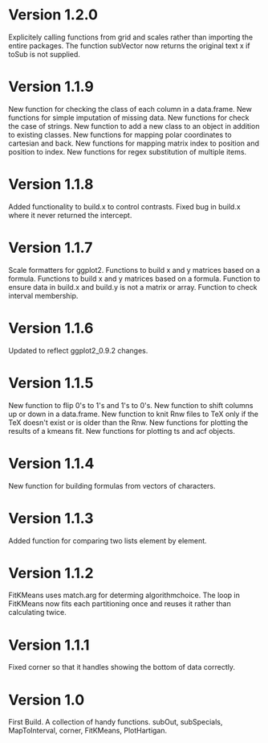 # Version 1.2.0
Explicitely calling functions from grid and scales rather than importing the entire packages.
The function subVector now returns the original text x if toSub is not supplied.

# Version 1.1.9
New function for checking the class of each column in a data.frame.
New functions for simple imputation of missing data.
New functions for check the case of strings.
New function to add a new class to an object in addition to existing classes.
New functions for mapping polar coordinates to cartesian and back.
New functions for mapping matrix index to position and position to index.
New functions for regex substitution of multiple items.

# Version 1.1.8
Added functionality to build.x to control contrasts.
Fixed bug in build.x where it never returned the intercept.

# Version 1.1.7
Scale formatters for ggplot2.
Functions to build x and y matrices based on a formula.
Functions to build x and y matrices based on a formula.
Function to ensure data in build.x and build.y is not a matrix or array.
Function to check interval membership.

# Version 1.1.6
Updated to reflect ggplot2_0.9.2 changes.

# Version 1.1.5
New function to flip 0's to 1's and 1's to 0's.
New function to shift columns up or down in a data.frame.
New function to knit Rnw files to TeX only if the TeX doesn't exist or is older than the Rnw.
New functions for plotting the results of a kmeans fit.
New functions for plotting ts and acf objects.

# Version 1.1.4
New function for building formulas from vectors of characters.

# Version 1.1.3
Added function for comparing two lists element by element.

# Version 1.1.2
FitKMeans uses match.arg for determing algorithmchoice.
The loop in FitKMeans now fits each partitioning once and reuses it rather than calculating twice.

# Version 1.1.1
Fixed corner so that it handles showing the bottom of data correctly.

# Version 1.0
First Build.
A collection of handy functions.
subOut, subSpecials, MapToInterval, corner, FitKMeans, PlotHartigan.